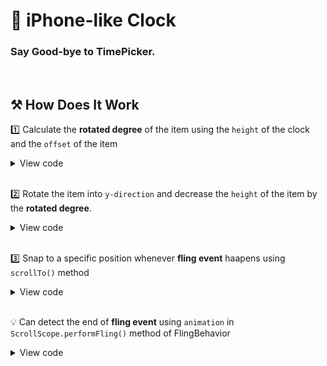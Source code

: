 # 🌟 iPhone-like Clock
### Say Good-bye to TimePicker.

<!-- <img src="https://github.com/haechan29/iPhone-like-Clock/assets/63138511/72fb0a52-5cf6-4016-9ce5-3320a0217f10"/> -->

</br>

## ⚒️ How Does It Work
1️⃣ Calculate the __rotated degree__ of the item using the ``height`` of the clock and the ``offset`` of the item
<details>
  <summary>View code</summary>
  
  ```
  fun getRotationDegree(layoutInfo: LazyListLayoutInfo, indexInVisibleItems: Int): Double {
    val viewportHeight = with(layoutInfo) { viewportEndOffset - viewportStartOffset }
    val itemInfo = layoutInfo.visibleItemsInfo[indexInVisibleItems]
    val itemCenterOffset = calcItemCenterOffset(itemInfo)
    val h = viewportHeight / 2 - itemCenterOffset
    val r = CLOCK_RADIUS.toPx()
    return asin(h.toDouble() / r.toDouble())
  }
  ```
</details>

</br>

2️⃣ Rotate the item into ``y-direction`` and decrease the ``height`` of the item by the __rotated degree__.
<details>
  <summary>View code</summary>

  ```
  .graphicsLayer {
      if (!isItemVisible(layoutInfo, indexInVisibleItems)) return@graphicsLayer
      rotationX = getRotationDegree(layoutInfo, indexInVisibleItems).toDegree().toFloat()
  }
  ```
  ```
  .height(
      if (!isItemVisible(layoutInfo, indexInVisibleItems))
          calcItemHeight(ITEM_SIZE.dp, DEGREE_OF_ENDPOINT)
      else {
          val degree = getRotationDegree(layoutInfo, indexInVisibleItems)
          calcItemHeight(ITEM_SIZE.dp, degree)
      }
  )
  ```
</details>

</br>

3️⃣ Snap to a specific position whenever __fling event__ haapens using ``scrollTo()`` method
<details>
  <summary>View code</summary>
  
  ```
  flingBehavior = flingBehaviorWithOnFinished {
      scope.launch {
          listState.animateScrollToItem(listState.firstItemIndex)
      }
  }
  ```
</details>

</br>

💡 Can detect the end of __fling event__ using ``animation`` in  ``ScrollScope.performFling()`` method of FlingBehavior
<details>
  <summary>View code</summary>
  
  ```
  override suspend fun ScrollScope.performFling(initialVelocity: Float): Float {
          var isAnimationRunning = true
          var velocityLeft = initialVelocity
          var lastValue = 0f
          val animationState = AnimationState(
              initialValue = 0f,
              initialVelocity = initialVelocity,
          )
          animationState.animateDecay(decayAnimSpec) {
              val delta = value - lastValue
              val consumed = scrollBy(delta)
              lastValue = value
              velocityLeft = this.velocity
              if (isAnimationRunning != isRunning) {
                  if (!isRunning) {
                      onFinished()
                  }
                  isAnimationRunning = isRunning
              }
              // avoid rounding errors and stop if anything is unconsumed
              if (abs(delta - consumed) > 0.5f) this.cancelAnimation()
          }
          return velocityLeft
      }
  ```
</detail>

</br>

## 🥄 Challenges

삼각함수를 잘못 이용한 문제
각이 아니라 호도법으로 넣어줘야 했음
처음에는 뷰의 스크롤 관련 문제라고 생각했음
그러나 보이는 뷰의 높이가 변한다고 스크롤이 변하지는 않음
firstVisibleItemIndex의 문제인지도 고려했으나, 실험 결과 첫 아이템이 10dp만 되어도 해당 문제는 발생하지 않음
그래서 텍스트로 높이를 찍어본 결과 값이 이상함을 발견

Snapper가 잘 동작하지 않는 문제
계속해서 뷰들의 높이가 변하다보니 일반적인 Snapper가 잘 작동하지 않았음
안드로이드 커뮤니티에 문의한 끝에 FlingBehavior에서 Fling의 동작 여부를 파악할 수 있다는 걸 알게 되어
Fling이 끝났을 때 animateScrollToItem()을 호출하는 방식으로 Snapper 구현

1. 아이템의 높이가 제대로 설정되지 않는 문제
[상황] 시계의 ``height``와 아이템의 ``offset``을 이용해서 아이템이 회전한 각도를 구했으나, 제대로 산출되지 않음
[분석] 1. 처음에는 LazyColumn 내부 아이템의 ``height``이 변해서 스크롤된다고 생각했음
          하지만 로그를 찍어 보니 LazyColumn 내부 아이템의 ``height``이 변해도 스크롤은 변하지 않았음
          2. LazyColumn의 firstVisibleItemIndex가 반환하는 값이 변한다고 생각했음
          마찬가지로 로그를 찍어 확인해보니 LazyColumn의 첫 아이템이 10dp까지 줄어도 firstVisibleItemIndex는 변하지 않았음.
[원인] Kotlin의 삼각함수에 도(°)가 아니라 라디안(rad) 단위의 숫자를 대입해야 함 
[해결] 삼각함수에 대입하는 값을 라디안 단위로 변경하여 대입함


3. 앞 화면의 Scroll이 뒷 화면에도 적용되는 문제

[상황] 앞 화면을 클릭하면 뒷 화면으로 이동하는데, 뒷 화면은 화면 높이보다 작음에도 불구하고 scroll이 가능한 상태가 됨.
          또, Scroll 값 때문에 계산된 Offset 값이 어긋나 레이아웃이 깨짐.



[분석] 1. Scroll 값은 Root 뷰의 최상단으로부터 보이는 화면 최상단까지의 거리임.
          2. LazyColumn에는 userScrollEnabled 속성이 있지만, Column에는 Scroll을 막는 별다른 방법이 없음.
          3. 뒷 화면에 전달된 Scroll 값은 앞 화면의 Scroll 값과 정확히 일치함.
[원인] 앞 화면에만 ScrollState을 적용해야 하는데, 앞 화면과 뒷 화면의 공통 부모에 ScrollState을 적용하고 있었음.
[해결] 부모에 적용되던 ScrollState을 앞 화면에만 적용함.


3. 앞 화면을 클릭했을 때 앞 화면의 이미지를 투명하게 만들어야 하는 문제

[상황] 앞 화면을 클릭했을 때 앞 화면의 이미지가 확대되며 뒷 화면에 삽입되는데,
          보다 자연스럽게 보이기 위해서는 앞 화면의 이미지가 투명해져야 했음.
[해결] 애니메이션 진행도를 나타내는 변수 progress, 뒷 화면이 보이는 지를 나타내는 변수 isShowingDetail를 이용하여 해결함. 
          해결은 되었지만 제대로 한 것인지 잘 모르겠음. 추후 더 좋은 방법을 고민해봐야 할듯함.
